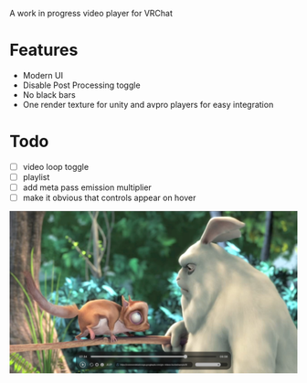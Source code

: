 A work in progress video player for VRChat

# Features

- Modern UI
- Disable Post Processing toggle
- No black bars
- One render texture for unity and avpro players for easy integration

# Todo
- [ ] video loop toggle
- [ ] playlist
- [ ] add meta pass emission multiplier
- [ ] make it obvious that controls appear on hover

![Preview](/Image~/Unity_lxj4VbQ3Gz.jpg)